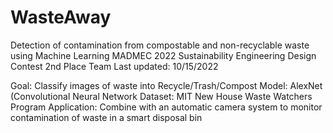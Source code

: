 # WasteAway
Detection of contamination from compostable and non-recyclable waste using Machine Learning
MADMEC 2022 Sustainability Engineering Design Contest
2nd Place Team
Last updated: 10/15/2022

Goal: Classify images of waste into Recycle/Trash/Compost
Model: AlexNet (Convolutional Neural Network
Dataset: MIT New House Waste Watchers Program
Application: Combine with an automatic camera system to monitor contamination of waste in a smart disposal bin
